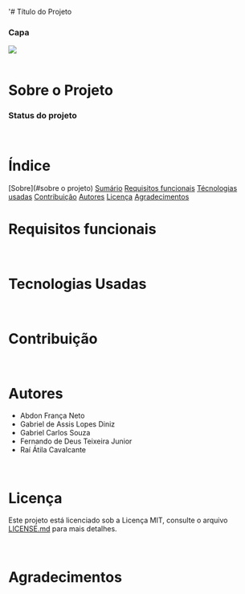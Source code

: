 '# Título do Projeto
### Capa

<div>
    <img src="https://blog.portalpos.com.br/app/uploads/2019/07/GettyImages-1047699430.jpg"/>
</div>

<br>

# Sobre o Projeto
### Status do projeto

<br>

# Índice
[Sobre](#sobre o projeto)
[Sumário](#indice/sumario)
[Requisitos funcionais](#requisitos-funcionais)
[Técnologias usadas](#tecnologias-usadas)
[Contribuição](#contribuição)
[Autores](#autores)
[Licença](#licença)
[Agradecimentos](#agradecimentos)
<br>

# Requisitos funcionais

<br>

# Tecnologias Usadas

<br>

# Contribuição

<br>

# Autores
* Abdon França Neto
* Gabriel de Assis Lopes Diniz
* Gabriel Carlos Souza
* Fernando de Deus Teixeira Junior
* Raí Átila Cavalcante

<br>

# Licença
Este projeto está licenciado sob a Licença MIT,  consulte o arquivo [LICENSE.md](LICENSE.md) para mais detalhes.

<br>

# Agradecimentos
